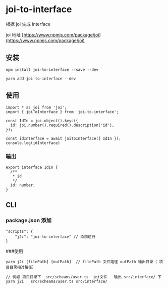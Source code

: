# joi-to-interface

根据 joi 生成 interface

joi 地址 [https://www.npmjs.com/package/joi](https://www.npmjs.com/package/joi)

## 安装

```
npm install joi-to-interface --save --dev

yarn add joi-to-interface --dev
```

## 使用
```
import * as joi from 'joi';
import { joiToInterface } from 'joi-to-interface';

const IdIn = joi.object().keys({
  id: joi.number().required().description('id'),
});

const idInterface = await joiToInterface({ IdIn });
console.log(idInterface)
```

### 输出 
```
export interface IdIn {
  /**
   * id
   */
  id: number;
}
```

## CLI
### package.json 添加
```
"scripts": {
	"j2i": "joi-to-interface" // 添加这行
}
```

###使用
```
yarn j2i [filePath] [outPath]  // filePath 文件路径 outPath 输出目录（ 项目目录相对路径） 

// 例如 项目目录下  src/scheams/user.ts  joi文件   输出 src/interface/ 下
yarn j2i   src/scheams/user.ts src/interface/
```